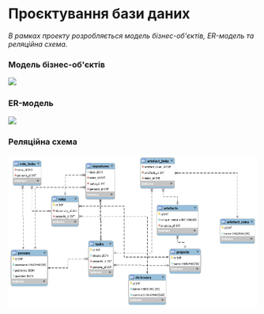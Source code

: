 # Проєктування бази даних

*В рамках проекту розробляється модель бізнес-об'єктів, ER-модель та реляційна схема.*

### Модель бізнес-об'єктів
![](http://www.plantuml.com/plantuml/png/RPN1RXCn48RlVWfhZr4J9JrmegWW8SG1X0Glu6QTOBBPJMqlA9pAWPmgSIjI9K3G5oXGL0Gbpp3xHhZkkEFrxgcU_vlv_sdNkzqtLcXRBmjcbIqakpkhIikDUYlt9dVuj2eglNTGYEdYteE7GxY2BLp0B_ZR73DPvlncnXtTOSsVIMsgibsDL9u8jP6w54kPoAlwe53JXLmd-c4j2cMLD8pTElBXS13I4jSk8kSk8_UOXGqU6rDBqwvSUYA4v4IctuUXWdkZQpBTHUGGiv3oI5VrgbNGPbZxfHWodurJX4caXwZLQrN8kUm8511fThro8LHZ4BcqMnCO_5u8iuZF8IgKkRH25OOnXDx63yMOr33yNCrBOMijEm8bH9eMRt9X1MCaOHOPTReJ7boVg48QMvNIT1KA9p6zI8JQbubKt2rEwd5BM_fSqvwmmNrjvKnCRLhJ_YJLfJgivLENc29wUa71pSc_noLfIBpQbAvbzKgwEYvfMrBmrI3kxS9qtDG2zEnvDjuPPCDXDjcPPE6puT-ZG0R-Poz2qdr3MgvqlRclSOvkccSuaYEy_OlWol4eElOH_BZqCxeNAKyocLRpbvRFgifApU1pSmG_uHp-DITm2UVDfZbfFd3uxgHB3XVN17utxnbyWczm1cSyWrFu0Xlk-gz6i1d1LtVw0zlcg7dN75-VdDysOt3gvZx23xuxtXtxVqCOkU_EzRBu3m00)

### ER-модель
![](http://www.plantuml.com/plantuml/png/ZLBDRjGm4BxFKrWvLjrgjmTE51K93aY0gi8Bk8ctcFNQhNz00I6L0tkgnAr8bG11Nw10KH6KVORn6-4akCbkOsbpoJZVZsU-oRQnL5it5M2v5GnkZvMqnF1NR6jqY-HAABsr9sW-kND_Tu1NECSB_8b__34mMP164yfGb6I7QQCaUGqaFBoeNyumBUcKrOS3joTuFc5bVJfqL73BcO4trnQxIh15WrhS4fvICraa5CnIBhecJ_Y-fDRfwAJfou9Qsc7SrPQDQMwNUfNyqB77uSA4SPJTxDAM1zqkTxHwpg9zOf9xFBTSIQhBG0kK40k15rIuBkc1COwPXb2rrtJNvhZa-OWBRgoIgqZQbBBX-bes66IZzL5M1vp2cWMdq2gLczXQ2pxaSWAXMDJ5i00YfqUQm697AJGwLqFrZXA0bAXXB87DFk0_9m7s2UDcMd6Q011_j9wP8fJYn1skub4d2vhlFxDah9Hb6l2JFy8VU8v__GbUuhcV-HF_dk2tyEcIu4M5u2__3l0ZViKpF2CPdk9dd970lzh0sGP-2TLldFiZ_zOVLrNmcsU0fq7t0R-JpU7c49WiufNReNPJyGy0)

### Реляційна схема
![](https://github.com/TauruSSilver9029/OBD/blob/main/docs/images/Rel%20scheme.png)
